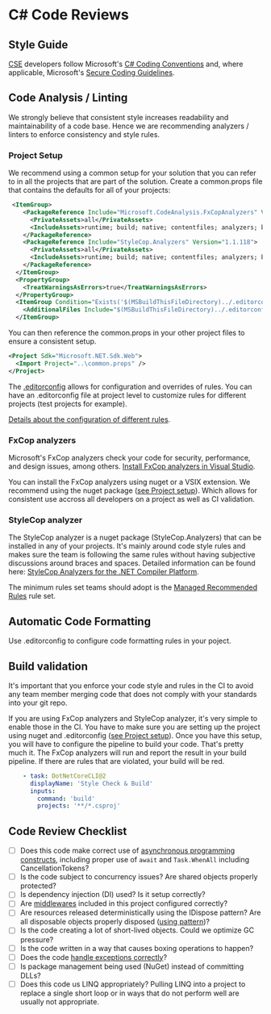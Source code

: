 # C# Code Reviews

## Style Guide

[CSE](../../CSE.md) developers follow Microsoft's [C# Coding Conventions](https://docs.microsoft.com/en-us/dotnet/csharp/programming-guide/inside-a-program/coding-conventions) and, where applicable, Microsoft's [Secure Coding Guidelines](https://docs.microsoft.com/en-us/dotnet/standard/security/secure-coding-guidelines).

## Code Analysis / Linting

We strongly believe that consistent style increases readability and maintainability of a code base. Hence we are recommending analyzers / linters to enforce consistency and style rules.

### Project Setup

We recommend using a common setup for your solution that you can refer to in all the projects that are part of the solution. Create a common.props file that contains the defaults for all of your projects:

```xml
 <ItemGroup>
    <PackageReference Include="Microsoft.CodeAnalysis.FxCopAnalyzers" Version="2.9.8">
      <PrivateAssets>all</PrivateAssets>
      <IncludeAssets>runtime; build; native; contentfiles; analyzers; buildtransitive</IncludeAssets>
    </PackageReference>
    <PackageReference Include="StyleCop.Analyzers" Version="1.1.118">
      <PrivateAssets>all</PrivateAssets>
      <IncludeAssets>runtime; build; native; contentfiles; analyzers; buildtransitive</IncludeAssets>
    </PackageReference>
  </ItemGroup>
  <PropertyGroup>
    <TreatWarningsAsErrors>true</TreatWarningsAsErrors>
  </PropertyGroup>
  <ItemGroup Condition="Exists('$(MSBuildThisFileDirectory)../.editorconfig')" >
    <AdditionalFiles Include="$(MSBuildThisFileDirectory)../.editorconfig" />
  </ItemGroup>
```

You can then reference the common.props in your other project files to ensure a consistent setup.

```xml
<Project Sdk="Microsoft.NET.Sdk.Web">
  <Import Project="..\common.props" />
</Project>
```

The [.editorconfig](https://docs.microsoft.com/en-us/visualstudio/ide/editorconfig-code-style-settings-reference?view=vs-2019) allows for configuration and overrides of rules. You can have an .editorconfig file at project level to customize rules for different projects (test projects for example).

[Details about the configuration of different rules](https://docs.microsoft.com/en-us/visualstudio/code-quality/use-roslyn-analyzers?view=vs-2019).

### FxCop analyzers

Microsoft's FxCop analyzers check your code for security, performance, and design issues, among others. [Install FxCop analyzers in Visual Studio](https://docs.microsoft.com/en-us/visualstudio/code-quality/install-fxcop-analyzers?view=vs-2019).

You can install the FxCop analyzers using nuget or a VSIX extension. We recommend using the nuget package ([see Project setup](#project-setup)). Which allows for consistent use accross all developers on a project as well as CI validation.

### StyleCop analyzer

The StyleCop analyzer is a nuget package (StyleCop.Analyzers) that can be installed in any of your projects. It's mainly around code style rules and makes sure the team is following the same rules without having subjective discussions around braces and spaces. Detailed information can be found here: [StyleCop Analyzers for the .NET Compiler Platform](https://github.com/DotNetAnalyzers/StyleCopAnalyzers).

The minimum rules set teams should adopt is the [Managed Recommended Rules](https://msdn.microsoft.com/en-us/library/dd264893.aspx) rule set.

## Automatic Code Formatting

Use .editorconfig to configure code formatting rules in your poject.

## Build validation

It's important that you enforce your code style and rules in the CI to avoid any team member merging code that does not comply with your standards into your git repo.

If you are using FxCop analyzers and StyleCop analyzer, it's very simple to enable those in the CI. You have to make sure you are setting up the project using nuget and .editorconfig ([see Project setup](#project-setup)). Once you have this setup, you will have to configure the pipeline to build your code. That's pretty much it. The FxCop analyzers will run and report the result in your build pipeline. If there are rules that are violated, your build will be red.

```yaml
    - task: DotNetCoreCLI@2
      displayName: 'Style Check & Build'
      inputs:
        command: 'build'
        projects: '**/*.csproj'
```

## Code Review Checklist

* [ ] Does this code make correct use of [asynchronous programming constructs](https://docs.microsoft.com/en-us/dotnet/csharp/programming-guide/concepts/async/#BKMK_AsyncandAwait), including proper use of ```await``` and ```Task.WhenAll``` including CancellationTokens?
* [ ] Is the code subject to concurrency issues? Are shared objects properly protected?
* [ ] Is dependency injection (DI) used? Is it setup correctly?
* [ ] Are [middlewares](https://docs.microsoft.com/en-us/aspnet/core/fundamentals/middleware/index?view=aspnetcore-2.1&tabs=aspnetcore2x) included in this project configured correctly?
* [ ] Are resources released deterministically using the IDispose pattern? Are all disposable objects properly disposed ([using pattern](https://docs.microsoft.com/en-us/dotnet/csharp/language-reference/keywords/using-statement))?
* [ ] Is the code creating a lot of short-lived objects. Could we optimize GC pressure?
* [ ] Is the code written in a way that causes boxing operations to happen?
* [ ] Does the code [handle exceptions correctly](https://docs.microsoft.com/en-us/dotnet/standard/exceptions/best-practices-for-exceptions)?
* [ ] Is package management being used (NuGet) instead of committing DLLs?
* [ ] Does this code us LINQ appropriately? Pulling LINQ into a project to replace a single short loop or in ways that do not perform well are usually not appropriate.
